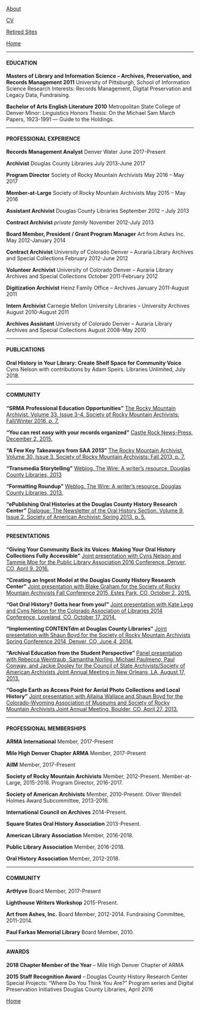 [About](https://adamspeirs.github.io/about.html)

[CV](https://adamspeirs.github.io/cv.html)

[Retired Sites](https://adamspeirs.github.io/retiredsites.html)

[Home](https://adamspeirs.github.io/)

---

#### EDUCATION

**Masters of Library and Information Science – Archives, Preservation, and Records Management 2011**
University of Pittsburgh, School of Information Science
Research Interests: Records Management, Digital Preservation and Legacy Data, Fundraising.

**Bachelor of Arts English Literature 2010**
Metropolitan State College of Denver
Minor: Linguistics
Honors Thesis: On the Michael Sam March Papers, 1923-1991 –– Guide to the Holdings.

---

#### PROFESSIONAL EXPERIENCE

**Records Management Analyst**
Denver Water
June 2017-Present

**Archivist** 
Douglas County Libraries
July 2013-June 2017

**Program Director** 
Society of Rocky Mountain Archivists
May 2016 – May 2017

**Member-at-Large**
Society of Rocky Mountain Archivists
May 2015 – May 2016

**Assistant Archivist**
Douglas County Libraries
September 2012 – July 2013

**Contract Archivist**
*private family*
November 2012-July 2013

**Board Member, President / Grant Program Manager**
Art from Ashes Inc.
May 2012-January 2014

**Contract Archivist**
University of Colorado Denver – Auraria Library Archives and Special Collections
February 2012-June 2012

**Volunteer Archivist**
University of Colorado Denver – Auraria Library Archives and Special Collections
October 2011-February 2012

**Digitization Archivist**
Heinz Family Office – Archives
January 2011-August 2011

**Intern Archivist**
Carnegie Mellon University Libraries – University Archives
August 2010-August 2011

**Archives Assistant** 
University of Colorado Denver – Auraria Library Archives and Special Collections
August 2008-May 2010

---

#### PUBLICATIONS

**Oral History in Your Library: Create Shelf Space for Community Voice**
Cyns Nelson with contributions by Adam Speirs. Libraries Unlimited, July 2018.

--- 

#### COMMUNITY

**“SRMA Professional Education Opportunities”**
[The Rocky Mountain Archivist. Volume 33, Issue 3-4. Society of Rocky Mountain Archivists: Fall/Winter 2016, p. 7.](https://web.archive.org/web/20170311204227/http://www.srmarchivists.org/wordpress/wp-content/uploads/2017/01/2016-Fall-Winter-newsletter.pdf)

**“You can rest easy with your records organized”**
[Castle Rock News-Press, December 2, 2015.](https://web.archive.org/web/20160731203838/http://castlerocknewspress.net/stories/You-can-rest-easy-with-your-records-organized,203324)

**“A Few Key Takeaways from SAA 2013”**
[The Rocky Mountain Archivist. Volume 30, Issue 3. Society of Rocky Mountain Archivists: Fall 2013, p. 7.](https://web.archive.org/web/20160731204318/http://www.srmarchivists.org/wordpress/wp-content/uploads/2013/05/Fall-2013_Newsletter1.pdf)

**“Transmedia Storytelling”**
[Weblog. The Wire: A writer’s resource. Douglas County Libraries, 2013](https://web.archive.org/web/20140330155320/http://blogs.douglascountylibraries.org/thewire/transmedia-storytelling/)

**“Formatting Roundup”**
[Weblog. The Wire: A writer’s resource. Douglas County Libraries, 2013.](https://web.archive.org/web/20140330094742/http://blogs.douglascountylibraries.org/thewire/formatting-roundup/)

**“ePublishing Oral Histories at the Douglas County History Research Center”**
[Dialogue: The Newsletter of the Oral History Section. Volume 9, Issue 2. Society of American Archivist: Spring 2013, p. 5.](https://web.archive.org/web/20160731204527/http://www2.archivists.org/sites/all/files/spring2013%20(1).pdf)

---

#### PRESENTATIONS

**“Giving Your Community Back its Voices: Making Your Oral History Collections Fully Accessible”**
[Joint presentation with Cyns Nelson and Tammie Moe for the Public Library Association 2016 Conference, Denver, CO, April 9, 2016.](https://web.archive.org/web/20160731203732/http://www.placonference.org/program/giving-your-community-back-its-voices-making-your-oral-history-collections-fully-accessible/)

**“Creating an Ingest Model at the Douglas County History Research Center”**
[Joint presentation with Blake Graham for the Society of Rocky Mountain Archivists Fall Conference 2015, Estes Park, CO, October 2, 2015.](https://web.archive.org/web/20160731204023/http://www.srmarchivists.org/wordpress/wp-content/uploads/2015/06/SRMA-Fall-2015-Brochure.pdf)

**“Got Oral History? Gotta hear from you!”**
[Joint presentation with Kate Legg and Cyns Nelson for the Colorado Association of Libraries 2014 Conference, Loveland, CO, October 17, 2014.](https://web.archive.org/web/20160731204127/http://c.ymcdn.com/sites/www.cal-webs.org/resource/resmgr/calcon14/calprogram_web_1.pdf)

**“Implementing CONTENTdm at Douglas County Libraries”**
[Joint presentation with Shaun Boyd for the Society of Rocky Mountain Archivists Spring Conference 2014, Denver, CO, June 4, 2014.](https://web.archive.org/web/20160731204236/http://www.srmarchivists.org/wordpress/wp-content/uploads/2014/01/SRMASpring2014.pdf)

**“Archival Education from the Student Perspective”**
[Panel presentation with Rebecca Weintraub, Samantha Norling, Michael Paulmeno, Paul Conway, and Jackie Dooley for the Council of State Archivists/Society of American Archivists Joint Annual Meeting in New Orleans, LA, August 17, 2013.](https://web.archive.org/web/20160731204430/https://archives2013.sched.org/event/14m50S6/session-607-archival-education-from-the-student-perspective)

**“Google Earth as Access Point for Aerial Photo Collections and Local History”**
[Joint presentation with Allaina Wallace and Shaun Boyd for the Colorado-Wyoming Association of Museums and Society of Rocky Mountain Archivists Joint Annual Meeting, Boulder, CO, April 27, 2013.](https://web.archive.org/web/20160731204623/http://www.cwam-us.org/wp-content/uploads/2013/02/2013-CWAM-FinalProgram.pdf)

---

#### PROFESSIONAL MEMBERSHIPS

**ARMA International**
Member, 2017-Present

**Mile High Denver Chapter ARMA**
Member, 2017-Present

**AIIM**
Member, 2017-Present

**Society of Rocky Mountain Archivists**
Member, 2012-Present.
Member-at-Large, 2015-2016.
Program Director, 2016-2017.

**Society of American Archivists**
Member, 2010-Present.
Oliver Wendell Holmes Award Subcommittee, 2013-2016.

**International Council on Archives**
2014-Present.

**Square States Oral History Association**
2013-Present.

**American Library Association** 
Member, 2016-2018.

**Public Library Association**
Member, 2016-2018.

**Oral History Association**
Member, 2012-2018.

---

#### COMMUNITY 

**ArtHyve**
Board Member, 2017-Present

**Lighthouse Writers Workshop**
2015-Present.

**Art from Ashes, Inc.** 
Board Member, 2012-2014.
Fundraising Committee, 2011-2014.

**Paul Farkas Memorial Library**
Board Member, 2010.

---

#### AWARDS

**2018 Chapter Member of the Year** – Mile High Denver Chapter of ARMA 

**2015 Staff Recognition Award** – Douglas County History Research Center Special Projects: “Where Do You Think You Are?” Program series and Digital Preservation Initiatives
Douglas County Libraries, April 2016


[Home](https://adamspeirs.github.io/)
